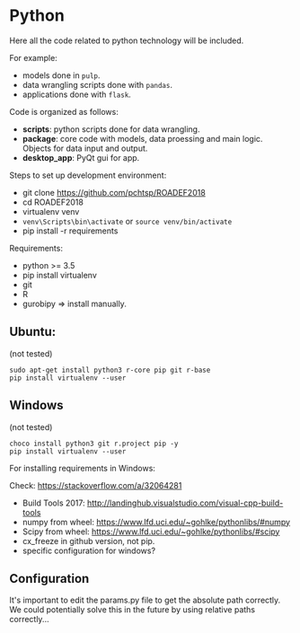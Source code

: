 # Python

Here all the code related to python technology will be included.

For example:

* models done in `pulp`.
* data wrangling scripts done with `pandas`.
* applications done with `flask`.

Code is organized as follows:

* **scripts**: python scripts done for data wrangling.
* **package**: core code with models, data proessing and main logic. Objects for data input and output.
* **desktop_app**: PyQt gui for app.

Steps to set up development environment:

* git clone https://github.com/pchtsp/ROADEF2018
* cd ROADEF2018
* virtualenv venv
* `venv\Scripts\bin\activate` or `source venv/bin/activate`
* pip install -r requirements

Requirements:

* python >= 3.5
* pip install virtualenv
* git
* R
* gurobipy => install manually.

## Ubuntu:

(not tested)

    sudo apt-get install python3 r-core pip git r-base
    pip install virtualenv --user

## Windows

(not tested)

    choco install python3 git r.project pip -y
    pip install virtualenv --user

For installing requirements in Windows:

Check: https://stackoverflow.com/a/32064281

* Build Tools 2017: http://landinghub.visualstudio.com/visual-cpp-build-tools
* numpy from wheel: https://www.lfd.uci.edu/~gohlke/pythonlibs/#numpy
* Scipy from wheel: https://www.lfd.uci.edu/~gohlke/pythonlibs/#scipy
* cx_freeze in github version, not pip.
* specific configuration for windows?

## Configuration

It's important to edit the params.py file to get the absolute path correctly. We could potentially solve this in the future by using relative paths correctly...